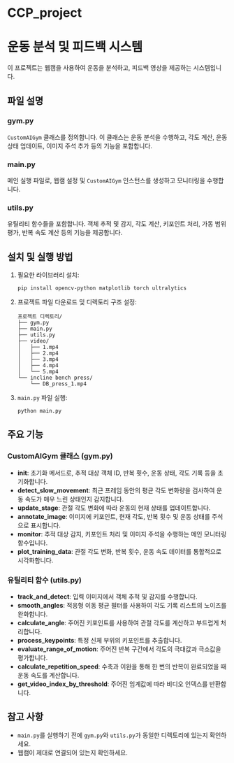 # CCP_project

# 운동 분석 및 피드백 시스템

이 프로젝트는 웹캠을 사용하여 운동을 분석하고, 피드백 영상을 제공하는 시스템입니다.

## 파일 설명

### gym.py
`CustomAIGym` 클래스를 정의합니다. 이 클래스는 운동 분석을 수행하고, 각도 계산, 운동 상태 업데이트, 이미지 주석 추가 등의 기능을 포함합니다.

### main.py
메인 실행 파일로, 웹캠 설정 및 `CustomAIGym` 인스턴스를 생성하고 모니터링을 수행합니다.

### utils.py
유틸리티 함수들을 포함합니다. 객체 추적 및 감지, 각도 계산, 키포인트 처리, 가동 범위 평가, 반복 속도 계산 등의 기능을 제공합니다.

## 설치 및 실행 방법

1. 필요한 라이브러리 설치:
    ```
    pip install opencv-python matplotlib torch ultralytics
    ```

2. 프로젝트 파일 다운로드 및 디렉토리 구조 설정:
    ```
    프로젝트 디렉토리/
    ├── gym.py
    ├── main.py
    ├── utils.py
    ├── video/
    │   ├── 1.mp4
    │   ├── 2.mp4
    │   ├── 3.mp4
    │   ├── 4.mp4
    │   └── 5.mp4
    └── incline bench press/
        └── DB_press_1.mp4
    ```

3. `main.py` 파일 실행:
    ```bash
    python main.py
    ```

## 주요 기능

### CustomAIGym 클래스 (gym.py)
- **__init__**: 초기화 메서드로, 추적 대상 객체 ID, 반복 횟수, 운동 상태, 각도 기록 등을 초기화합니다.
- **detect_slow_movement**: 최근 프레임 동안의 평균 각도 변화량을 검사하여 운동 속도가 매우 느린 상태인지 감지합니다.
- **update_stage**: 관절 각도 변화에 따라 운동의 현재 상태를 업데이트합니다.
- **annotate_image**: 이미지에 키포인트, 현재 각도, 반복 횟수 및 운동 상태를 주석으로 표시합니다.
- **monitor**: 추적 대상 감지, 키포인트 처리 및 이미지 주석을 수행하는 메인 모니터링 함수입니다.
- **plot_training_data**: 관절 각도 변화, 반복 횟수, 운동 속도 데이터를 통합적으로 시각화합니다.

### 유틸리티 함수 (utils.py)
- **track_and_detect**: 입력 이미지에서 객체 추적 및 감지를 수행합니다.
- **smooth_angles**: 적응형 이동 평균 필터를 사용하여 각도 기록 리스트의 노이즈를 완화합니다.
- **calculate_angle**: 주어진 키포인트를 사용하여 관절 각도를 계산하고 부드럽게 처리합니다.
- **process_keypoints**: 특정 신체 부위의 키포인트를 추출합니다.
- **evaluate_range_of_motion**: 주어진 반복 구간에서 각도의 극대값과 극소값을 평가합니다.
- **calculate_repetition_speed**: 수축과 이완을 통해 한 번의 반복이 완료되었을 때 운동 속도를 계산합니다.
- **get_video_index_by_threshold**: 주어진 임계값에 따라 비디오 인덱스를 반환합니다.

## 참고 사항
- `main.py`를 실행하기 전에 `gym.py`와 `utils.py`가 동일한 디렉토리에 있는지 확인하세요.
- 웹캠이 제대로 연결되어 있는지 확인하세요.
